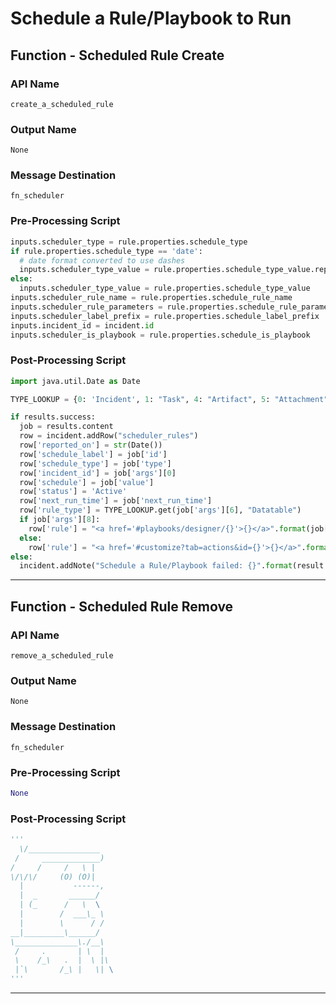 <!--
    DO NOT MANUALLY EDIT THIS FILE
    THIS FILE IS AUTOMATICALLY GENERATED WITH resilient-sdk codegen
    Generated with resilient-sdk v49.0.4368
-->

# Schedule a Rule/Playbook to Run

## Function - Scheduled Rule Create

### API Name
`create_a_scheduled_rule`

### Output Name
`None`

### Message Destination
`fn_scheduler`

### Pre-Processing Script
```python
inputs.scheduler_type = rule.properties.schedule_type
if rule.properties.schedule_type == 'date':
  # date format converted to use dashes
  inputs.scheduler_type_value = rule.properties.schedule_type_value.replace("/", "-")
else:
  inputs.scheduler_type_value = rule.properties.schedule_type_value
inputs.scheduler_rule_name = rule.properties.schedule_rule_name
inputs.scheduler_rule_parameters = rule.properties.schedule_rule_parameters
inputs.scheduler_label_prefix = rule.properties.schedule_label_prefix
inputs.incident_id = incident.id
inputs.scheduler_is_playbook = rule.properties.schedule_is_playbook
```

### Post-Processing Script
```python
import java.util.Date as Date

TYPE_LOOKUP = {0: 'Incident', 1: "Task", 4: "Artifact", 5: "Attachment"}

if results.success:
  job = results.content
  row = incident.addRow("scheduler_rules")
  row['reported_on'] = str(Date())
  row['schedule_label'] = job['id']
  row['schedule_type'] = job['type']
  row['incident_id'] = job['args'][0]
  row['schedule'] = job['value']
  row['status'] = 'Active'
  row['next_run_time'] = job['next_run_time']
  row['rule_type'] = TYPE_LOOKUP.get(job['args'][6], "Datatable")
  if job['args'][8]:
    row['rule'] = "<a href='#playbooks/designer/{}'>{}</a>".format(job['args'][5], job['args'][4])
  else:
    row['rule'] = "<a href='#customize?tab=actions&id={}'>{}</a>".format(job['args'][5], job['args'][4])
else:
  incident.addNote("Schedule a Rule/Playbook failed: {}".format(result.reason))
```

---

## Function - Scheduled Rule Remove

### API Name
`remove_a_scheduled_rule`

### Output Name
`None`

### Message Destination
`fn_scheduler`

### Pre-Processing Script
```python
None
```

### Post-Processing Script
```python
'''
  \/________________        
 /     _____________)
/     /     /   \ |         
\/\/\/     (O) (O)|           
  |           ------, 
  |  _       ______/ 
  | (_      /   \  \
  |        /  ___\_ \       
  |        \      / / 
__|_________\______/
\______________\./__\   
 /     .       | \  |
 \    /_\   .  |  \ |\     
 |`\       /_\ |   \| \
'''
```

---

